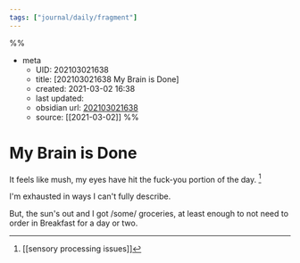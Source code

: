 ```yaml
---
tags: ["journal/daily/fragment"]
---
```

%%
- meta
	- UID: 202103021638
	- title: [202103021638 My Brain is Done]
	- created: 2021-03-02 16:38
	- last updated: 
	- obsidian url:  [202103021638](obsidian-url-tbd)
	- source: [[2021-03-02]]
%%

# My Brain is Done

It feels like mush, my eyes have hit the fuck-you portion of the day. [^1]

I'm exhausted in ways I can't fully describe.

But, the sun's out
and I got /some/ groceries, at least enough to not need to order in Breakfast for a day or two.


[^1]: [[sensory processing issues]]
